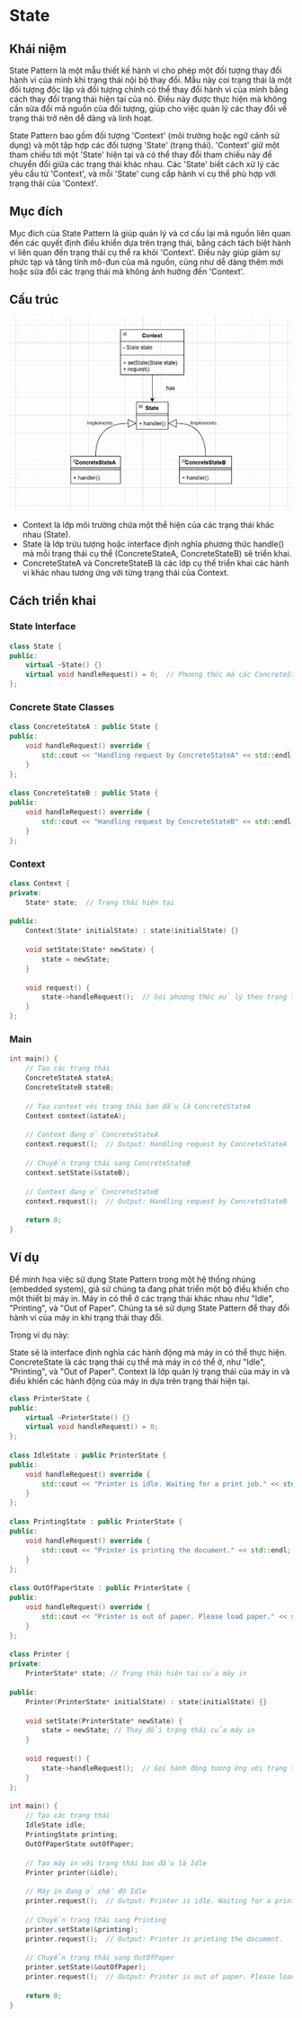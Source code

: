 # State

## Khái niệm

State Pattern là một mẫu thiết kế hành vi cho phép một đối tượng thay đổi hành vi của mình khi trạng thái nội bộ thay đổi. Mẫu này coi trạng thái là một đối tượng độc lập và đối tượng chính có thể thay đổi hành vi của mình bằng cách thay đổi trạng thái hiện tại của nó. Điều này được thực hiện mà không cần sửa đổi mã nguồn của đối tượng, giúp cho việc quản lý các thay đổi về trạng thái trở nên dễ dàng và linh hoạt.

State Pattern bao gồm đối tượng 'Context' (môi trường hoặc ngữ cảnh sử dụng) và một tập hợp các đối tượng 'State' (trạng thái). 'Context' giữ một tham chiếu tới một 'State' hiện tại và có thể thay đổi tham chiếu này để chuyển đổi giữa các trạng thái khác nhau. Các 'State' biết cách xử lý các yêu cầu từ 'Context', và mỗi 'State' cung cấp hành vi cụ thể phù hợp với trạng thái của 'Context'.

## Mục đích

Mục đích của State Pattern là giúp quản lý và cơ cấu lại mã nguồn liên quan đến các quyết định điều khiển dựa trên trạng thái, bằng cách tách biệt hành vi liên quan đến trạng thái cụ thể ra khỏi 'Context'. Điều này giúp giảm sự phức tạp và tăng tính mô-đun của mã nguồn, cũng như dễ dàng thêm mới hoặc sửa đổi các trạng thái mà không ảnh hưởng đến 'Context'.

## Cấu trúc

![alt text](image/image38.png)

- Context là lớp môi trường chứa một thể hiện của các trạng thái khác nhau (State).
- State là lớp trừu tượng hoặc interface định nghĩa phương thức handle() mà mỗi trạng thái cụ thể (ConcreteStateA, ConcreteStateB) sẽ triển khai.
- ConcreteStateA và ConcreteStateB là các lớp cụ thể triển khai các hành vi khác nhau tương ứng với từng trạng thái của Context.

## Cách triển khai

### State Interface

```cpp
class State {
public:
    virtual ~State() {}
    virtual void handleRequest() = 0;  // Phương thức mà các ConcreteState sẽ thực thi
};
```

### Concrete State Classes

```cpp
class ConcreteStateA : public State {
public:
    void handleRequest() override {
        std::cout << "Handling request by ConcreteStateA" << std::endl;
    }
};

class ConcreteStateB : public State {
public:
    void handleRequest() override {
        std::cout << "Handling request by ConcreteStateB" << std::endl;
    }
};
```

### Context

```cpp
class Context {
private:
    State* state;  // Trạng thái hiện tại

public:
    Context(State* initialState) : state(initialState) {}

    void setState(State* newState) {
        state = newState;
    }

    void request() {
        state->handleRequest();  // Gọi phương thức xử lý theo trạng thái hiện tại
    }
};
```

### Main

```cpp
int main() {
    // Tạo các trạng thái
    ConcreteStateA stateA;
    ConcreteStateB stateB;

    // Tạo context với trạng thái ban đầu là ConcreteStateA
    Context context(&stateA);

    // Context đang ở ConcreteStateA
    context.request();  // Output: Handling request by ConcreteStateA

    // Chuyển trạng thái sang ConcreteStateB
    context.setState(&stateB);

    // Context đang ở ConcreteStateB
    context.request();  // Output: Handling request by ConcreteStateB

    return 0;
}
```

## Ví dụ

Để minh họa việc sử dụng State Pattern trong một hệ thống nhúng (embedded system), giả sử chúng ta đang phát triển một bộ điều khiển cho một thiết bị máy in. Máy in có thể ở các trạng thái khác nhau như "Idle", "Printing", và "Out of Paper". Chúng ta sẽ sử dụng State Pattern để thay đổi hành vi của máy in khi trạng thái thay đổi.

Trong ví dụ này:

State sẽ là interface định nghĩa các hành động mà máy in có thể thực hiện.
ConcreteState là các trạng thái cụ thể mà máy in có thể ở, như "Idle", "Printing", và "Out of Paper".
Context là lớp quản lý trạng thái của máy in và điều khiển các hành động của máy in dựa trên trạng thái hiện tại.

```cpp
class PrinterState {
public:
    virtual ~PrinterState() {}
    virtual void handleRequest() = 0;
};

class IdleState : public PrinterState {
public:
    void handleRequest() override {
        std::cout << "Printer is idle. Waiting for a print job." << std::endl;
    }
};

class PrintingState : public PrinterState {
public:
    void handleRequest() override {
        std::cout << "Printer is printing the document." << std::endl;
    }
};

class OutOfPaperState : public PrinterState {
public:
    void handleRequest() override {
        std::cout << "Printer is out of paper. Please load paper." << std::endl;
    }
};

class Printer {
private:
    PrinterState* state; // Trạng thái hiện tại của máy in

public:
    Printer(PrinterState* initialState) : state(initialState) {}

    void setState(PrinterState* newState) {
        state = newState; // Thay đổi trạng thái của máy in
    }

    void request() {
        state->handleRequest();  // Gọi hành động tương ứng với trạng thái hiện tại
    }
};

int main() {
    // Tạo các trạng thái
    IdleState idle;
    PrintingState printing;
    OutOfPaperState outOfPaper;

    // Tạo máy in với trạng thái ban đầu là Idle
    Printer printer(&idle);

    // Máy in đang ở chế độ Idle
    printer.request();  // Output: Printer is idle. Waiting for a print job.

    // Chuyển trạng thái sang Printing
    printer.setState(&printing);
    printer.request();  // Output: Printer is printing the document.

    // Chuyển trạng thái sang OutOfPaper
    printer.setState(&outOfPaper);
    printer.request();  // Output: Printer is out of paper. Please load paper.

    return 0;
}
```